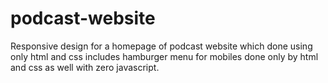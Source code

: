 # podcast-website
Responsive design for a homepage of podcast website which done using only html and css
includes hamburger menu for mobiles done only by html and css as well with zero javascript.


